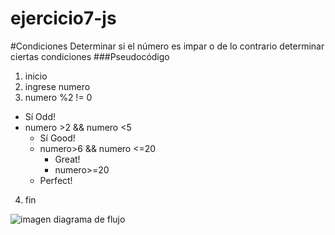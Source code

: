 # ejercicio7-js
#Condiciones
Determinar si el número es impar o de lo contrario determinar ciertas condiciones
###Pseudocódigo
1. inicio 
2. ingrese numero
3. numero %2 != 0
  * Sí Odd!
  * numero >2 && numero <5
    + Sí Good!
    + numero>6 && numero <=20
      * Great!
      * numero>=20
    + Perfect!
4. fin

![imagen diagrama de flujo](http://1.1m.yt/qdz7z_l.jpg)
